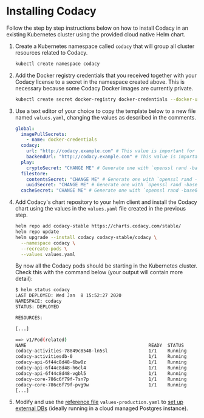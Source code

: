 # Installing Codacy

Follow the step by step instructions below on how to install Codacy in an existing Kubernetes cluster using the provided cloud native Helm chart.

1. Create a Kubernetes namespace called `codacy` that will group all cluster resources related to Codacy.

    ```bash
    kubectl create namespace codacy
    ```

1. Add the Docker registry credentials that you received together with your Codacy license to a secret in the namespace created above. This is necessary because some Codacy Docker images are currently private.

    ```bash
    kubectl create secret docker-registry docker-credentials --docker-username=$DOCKER_USERNAME --docker-password=$DOCKER_PASSWORD --namespace codacy
    ```

1. Use a text editor of your choice to copy the template below to a new file named `values.yaml`, changing the values as described in the comments.

    ```yaml
    global:
      imagePullSecrets:
        - name: docker-credentials
      codacy:
        url: "http://codacy.example.com" # This value is important for VCS configuration and badges to work
        backendUrl: "http://codacy.example.com" # This value is important for VCS configuration and badges to work
      play:
        cryptoSecret: "CHANGE ME" # Generate one with `openssl rand -base64 32 | tr -dc 'a-zA-Z0-9'`
      filestore:
        contentsSecret: "CHANGE ME" # Generate one with `openssl rand -base64 32 | tr -dc 'a-zA-Z0-9'`
        uuidSecret: "CHANGE ME" # Generate one with `openssl rand -base64 32 | tr -dc 'a-zA-Z0-9'`
      cacheSecret: "CHANGE ME" # Generate one with `openssl rand -base64 32 | tr -dc 'a-zA-Z0-9'`
    ```

1. Add Codacy's chart repository to your helm client and install the Codacy chart using the values in the `values.yaml` file created in the previous step.

    ```bash
    helm repo add codacy-stable https://charts.codacy.com/stable/
    helm repo update
    helm upgrade --install codacy codacy-stable/codacy \
      --namespace codacy \
      --recreate-pods \
      --values values.yaml
    ```

    By now all the Codacy pods should be starting in the Kubernetes cluster. Check this with the command below (your output will contain more detail):

    ```bash
    $ helm status codacy
    LAST DEPLOYED: Wed Jan  8 15:52:27 2020
    NAMESPACE: codacy
    STATUS: DEPLOYED

    RESOURCES:

    [...]

    ==> v1/Pod(related)
    NAME                                             READY  STATUS            RESTARTS  AGE
    codacy-activities-78849c8548-ln5sl               1/1    Running           4         6m11s
    codacy-activitiesdb-0                            1/1    Running           0         6m3s
    codacy-api-6f44c8d48-6bw8z                       1/1    Running           0         6m11s
    codacy-api-6f44c8d48-h6cl4                       1/1    Running           0         6m11s
    codacy-api-6f44c8d48-vgbl5                       1/1    Running           0         6m11s
    codacy-core-786c6f79f-7sn7p                      1/1    Running           0         6m11s
    codacy-core-786c6f79f-pvg9w                      1/1    Running           0         6m11s
    [...]
    ```

1. Modify and use the [reference file](https://raw.githubusercontent.com/codacy/chart/master/codacy/values-production.yaml) `values-production.yaml` to [set up external DBs](configuration/external-dbs.md) (ideally running in a cloud managed Postgres instance).
